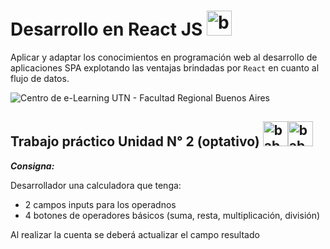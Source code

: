 
# Desarrollo en React JS <img src="https://www.vectorlogo.zone/logos/reactjs/reactjs-icon.svg"  alt="babel"  width="40"  height="40"/>

  

Aplicar y adaptar los conocimientos en programación web al desarrollo de aplicaciones SPA explotando las ventajas brindadas por `React` en cuanto al flujo de datos.

  

![Centro de e-Learning UTN - Facultad Regional Buenos Aires](https://assets.utnba.centrodeelearning.com/public-api/files/ac72554134105c72997e8beb577018fa/images)

  

##  Trabajo práctico Unidad N° 2 (optativo) <img src="https://upload.vectorlogo.zone/logos/javascript/images/239ec8a4-163e-4792-83b6-3f6d96911757.svg"  alt="babel"  width="40"  height="40"/><img src="https://www.vectorlogo.zone/logos/w3_html5/w3_html5-icon.svg"  alt="babel"  width="40"  height="40"/>

  

**_Consigna:_**

  


Desarrollador una calculadora que tenga:

-   2 campos inputs para los operadnos
-   4 botones de operadores básicos (suma, resta, multiplicación, división)

Al realizar la cuenta se deberá actualizar el campo resultado